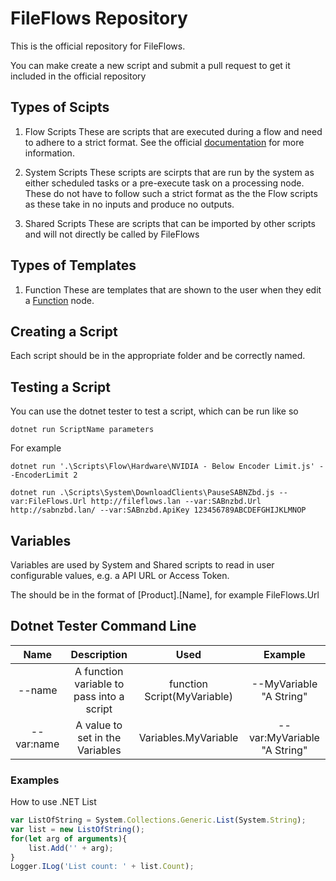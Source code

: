 # FileFlows Repository

This is the official repository for FileFlows.

You can make create a new script and submit a pull request to get it included in the official repository


## Types of Scipts
1. Flow Scripts
These are scripts that are executed during a flow and need to adhere to a strict format.
See the official [documentation](https://fileflows.com/docs/scripting/flow-scripts) for more information.

2. System Scripts
These scripts are scirpts that are run by the system as either scheduled tasks or a pre-execute task on a processing node.
These do not have to follow such a strict format as the the Flow scripts as these take in no inputs and produce no outputs.

3. Shared Scripts
These are scripts that can be imported by other scripts and will not directly be called by FileFlows

## Types of Templates
1. Function
These are templates that are shown to the user when they edit a [Function](https://fileflows.com/docs/plugins/basic-nodes/function) node.

## Creating a Script
Each script should be in the appropriate folder and be correctly named.

## Testing a Script
You can use the dotnet tester to test a script, which can be run like so
```
dotnet run ScriptName parameters
```

For example
```
dotnet run '.\Scripts\Flow\Hardware\NVIDIA - Below Encoder Limit.js' --EncoderLimit 2
```
```
dotnet run .\Scripts\System\DownloadClients\PauseSABNZbd.js --var:FileFlows.Url http://fileflows.lan --var:SABnzbd.Url http://sabnzbd.lan/ --var:SABnzbd.ApiKey 123456789ABCDEFGHIJKLMNOP
```

## Variables
Variables are used by System and Shared scripts to read in user configurable values, e.g. a API URL or Access Token.

The should be in the format of [Product].[Name], for example FileFlows.Url


## Dotnet Tester Command Line

| Name | Description | Used | Example |
| :---: | :---: | :---: | :---: |
| --name | A function variable to pass into a script | function Script(MyVariable) | --MyVariable "A String" |
| --var:name | A value to set in the Variables | Variables.MyVariable | --var:MyVariable "A String" |


### Examples
How to use .NET List<string>
```js
var ListOfString = System.Collections.Generic.List(System.String);
var list = new ListOfString();
for(let arg of arguments){
    list.Add('' + arg);
}
Logger.ILog('List count: ' + list.Count);
```
